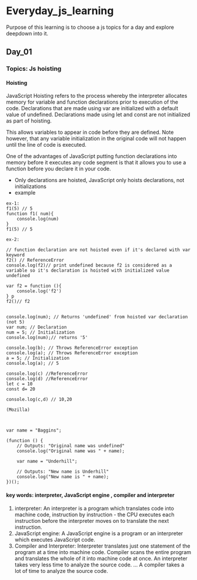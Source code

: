 # Everyday_js_learning
Purpose of this learning is to choose a js topics for a day and explore deepdown into it. 

## Day_01

### Topics: Js  hoisting

#### Hoisting
JavaScript Hoisting refers to the process whereby the interpreter allocates memory for variable and function declarations prior to execution of the code. Declarations that are made using var are initialized with a default value of undefined. Declarations made using let and const are not initialized as part of hoisting. 

This allows variables to appear in code before they are defined. Note however, that any variable initialization in the original code will not happen until the line of code is executed.

One of the advantages of JavaScript putting function declarations into memory before it executes any code segment is that it allows you to use a function before you declare it in your code.
- Only declarations are hoisted, JavaScript only hoists declarations, not initializations
- example

```JS
ex-1:
f1(5) // 5
function f1( num){
    console.log(num)
}
f1(5) // 5

ex-2:

// function declaration are not hoisted even if it's declared with var keyword 
f2() // ReferenceError
console.log(f2)// print undefined because f2 is considered as a variable so it's declaration is hoisted with initialized value undefined

var f2 = function (){
    console.log('f2')
} p
f2()// f2


```

```JS
console.log(num); // Returns 'undefined' from hoisted var declaration (not 5)
var num; // Declaration
num = 5; // Initialization
console.log(num);// returns '5'

console.log(b); // Throws ReferenceError exception
console.log(a); // Throws ReferenceError exception
a = 5; // Initialization
console.log(a); // 5

console.log(c) //ReferenceError
console.log(d) //ReferenceError
let c = 10
const d= 20

console.log(c,d) // 10,20

(Mozilla)



var name = "Baggins";

(function () {
    // Outputs: "Original name was undefined"
    console.log("Original name was " + name);

    var name = "Underhill";

    // Outputs: "New name is Underhill"
    console.log("New name is " + name);
})();

```

#### key words: interpreter, JavaScript engine , compiler and interpreter
1. interpreter:
 An interpreter is a program which translates code into machine code, instruction by instruction - the CPU executes each instruction before the interpreter moves on to translate the next instruction.
2. JavaScript engine:
 A JavaScript engine is a program or an interpreter which executes JavaScript code.
3. Compiler and Interpreter: 
 Interpreter translates just one statement of the program at a time into machine code. Compiler scans the entire program and translates the whole of it into machine code at once. An interpreter takes very less time to analyze the source code. ... A compiler takes a lot of time to analyze the source code.


